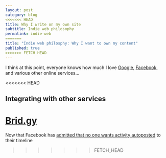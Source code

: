 ```yaml
---
layout: post
category: blog
<<<<<<< HEAD
title: Why I write on my own site
subtitle: Indie web philosophy
permalink: indie-web
=======
title: "Indie web philosphy: Why I want to own my content"
published: true
>>>>>>> FETCH_HEAD
---
```


I think at this point, everyone knows how much I love [Google](), [Facebook](), and various other online services...

<<<<<<< HEAD
<!--more-->

## Integrating with other services
[Brid.gy](https://www.brid.gy/)
=======
Now that Facebook has [admitted that no one wants activity autoposted](http://www.theverge.com/2014/5/27/5754862/facebook-gives-up-on-automatically-sharing-everything-you-do-online-open-graph) to their timeline
>>>>>>> FETCH_HEAD
